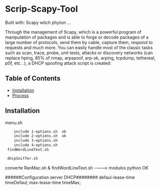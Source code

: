 # Scrip-Scapy-Tool

Built with:
Scapy witch phyton ...

Through the management of Scapy, which is a powerful program of manipulation of packages and is able to forge or decode packages of a large number of protocols, send them by cable, capture them, respond to requests and much more. You can easily handle most of the classic tasks such as scan, trace, probe, unit tests, attacks or discovery networks (can replace hping, 85% of nmap, arpspoof, arp-sk, arping, tcpdump, tethereal, p0f, etc. .), a DHCP spoofing attack script is created:

## Table of Contents

- [Installation](#installation)
- [Process](#process)


## Installation

menu.sh
```sh
    include 1-options.sh  ok
    include 2-options.sh  ok
    include 3-options.sh
    include 4-options.sh
 findWordLineText.sh

 dhcpSniffer.sh
 ```


converte RanMac.sh & findWordLineText.sh ----> modulos python   OK

######Configuration server DHCP########
defaul-lease-time timeDefaul;
max-lease-time timeMax;
